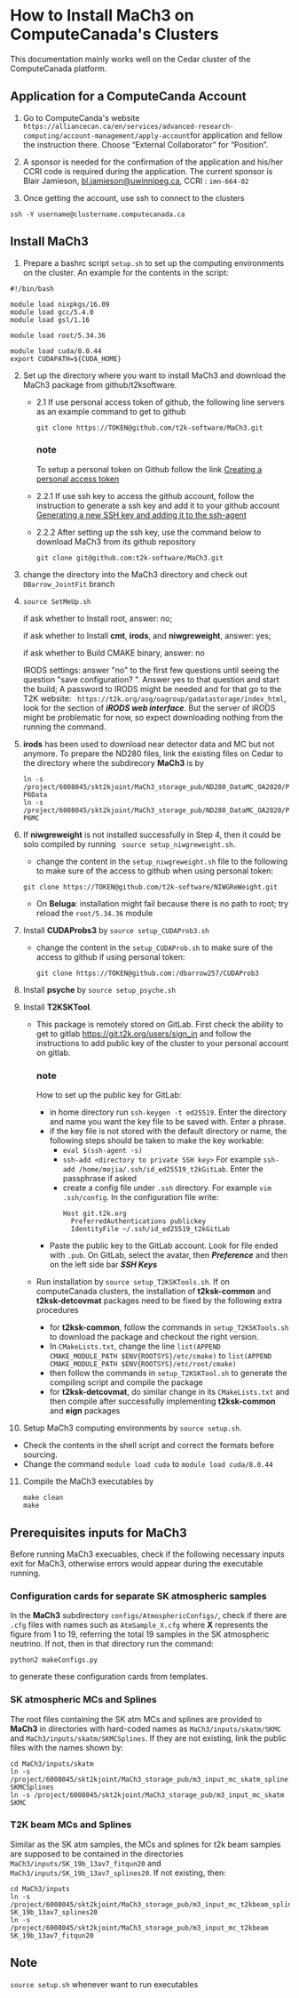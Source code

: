 # How to Install MaCh3 on ComputeCanada's Clusters
This documentation mainly works well on the Cedar cluster of the ComputeCanada platform. 
## Application for a ComputeCanda Account
 1. Go to ComputeCanda's website ` https://alliancecan.ca/en/services/advanced-research-computing/account-management/apply-account`for application and fellow the instruction there.
 Choose “External Collaborator” for “Position”.

 2. A sponsor is needed for the confirmation of the application and his/her CCRI code is required during the application. The current sponsor is Blair Jamieson, bl.jamieson@uwinnipeg.ca, CCRI : `imn-664-02`

 3. Once getting the account, use ssh to connect to the clusters
 ```
 ssh -Y username@clustername.computecanada.ca
 ```
## Install MaCh3
1. Prepare a bashrc script `setup.sh` to set up the computing environments on the cluster. An example for the contents in the script:
```
#!/bin/bash

module load nixpkgs/16.09
module load gcc/5.4.0
module load gsl/1.16

module load root/5.34.36

module load cuda/8.0.44
export CUDAPATH=${CUDA_HOME}
```

2. Set up the directory where you want to install MaCh3 and download the MaCh3 package from github/t2ksoftware.
   
    - 2.1 If use personal access token of github, the following line servers as an example command to get to github
      ```
      git clone https://TOKEN@github.com/t2k-software/MaCh3.git
      ``` 
       ### note
       To setup a personal token on Github follow the link [Creating a personal access token](https://docs.github.com/en/authentication/keeping-your-account-and-data-secure/creating-a-personal-access-token)
   
    - 2.2.1 If use ssh key to access the github account, follow the instruction to generate a ssh key and add it to your github account
      [Generating a new SSH key and adding it to the ssh-agent](https://docs.github.com/en/authentication/connecting-to-github-with-ssh/generating-a-new-ssh-key-and-adding-it-to-the-ssh-agent?platform=linux)

    - 2.2.2 After setting up the ssh key, use the command below to download MaCh3 from its github repository
      ```
      git clone git@github.com:t2k-software/MaCh3.git
      ```
   
3. change the directory into the MaCh3 directory and check out `DBarrow_JointFit` branch

4. `source SetMeUp.sh`

    if ask whether to Install root, answer: no;
    
    if ask whether to Install **cmt**, **irods**, and **niwgreweight**, answer: yes;

    if ask whether to Build CMAKE binary, answer: no

    IRODS settings:
    answer "no" to the first few questions until seeing the question "save configuration? ". Answer yes to that question and start the build;
A password to IRODS might be needed and for that go to the T2K website: ` https://t2k.org/asg/oagroup/gadatastorage/index_html`, look for the section of ***iRODS web interface***. 
But the server of iRODS might be problematic for now, so expect downloading nothing from the running the command.

6. **irods** has been used to download near detector data and MC but not anymore. To prepare the ND280 files, link the existing files on Cedar to the directory where the subdirecory **MaCh3** is by   
   ```
   ln -s /project/6008045/skt2kjoint/MaCh3_storage_pub/ND280_DataMC_OA2020/P6Data P6Data
   ln -s /project/6008045/skt2kjoint/MaCh3_storage_pub/ND280_DataMC_OA2020/P6MC P6MC
   ```

7. If **niwgreweight** is not installed successfully in Step 4, then it could be solo compiled by running ` source setup_niwgreweight.sh`.
   - change the content in the `setup_niwgreweight.sh` file to the following to make sure of the access to github when using personal token:
    ```
    git clone https://TOKEN@github.com/t2k-software/NIWGReWeight.git
    ```
   - On **Beluga**: installation might fail because there is no path to root; try reload the `root/5.34.36` module  
      
8. Install **CUDAProbs3** by `source setup_CUDAProb3.sh`
   - change the content in the `setup_CUDAProb.sh` to make sure of the access to github if using personal token:
     ```
     git clone https://TOKEN@github.com:/dbarrow257/CUDAProb3
     ```

9. Install **psyche** by `source setup_psyche.sh`

10. Install **T2KSKTool**. 
 
    - This package is remotely stored on GitLab. First check the ability to get to gitlab https://git.t2k.org/users/sign_in and follow the instructions to add public key of the cluster to your personal account on gitlab.
      ### note
      How to set up the public key for GitLab:
      - in home directory run `ssh-keygen -t ed25519`. Enter the directory and name you want the key file to be saved with. Enter a phrase.
      - if the key file is not stored with the default directory or name, the following steps should be taken to make the key workable:
        - `eval $(ssh-agent -s)` 
        - `ssh-add <directory to private SSH key>` For example `ssh-add /home/mojia/.ssh/id_ed25519_t2kGitLab`. Enter the passphrase if asked
        - create a config file under `.ssh` directory. For example `vim .ssh/config`. In the configuration file write:
          ```
          Host git.t2k.org
            PreferredAuthentications publickey
            IdentityFile ~/.ssh/id_ed25519_t2kGitLab
          ```  
      - Paste the public key to the GitLab account. Look for file ended with `.pub`. On GitLab, select the avatar, then ***Preference*** and then on the left side bar ***SSH Keys***

    - Run installation by `source setup_T2KSKTools.sh`. If on computeCanada clusters, the installation of **t2ksk-common** and **t2ksk-detcovmat** packages need to be fixed by the following extra procedures
      - for **t2ksk-common**, follow the commands in `setup_T2KSKTools.sh` to download the package and checkout the right version.
      - In `CMakeLists.txt`, change the line `list(APPEND CMAKE_MODULE_PATH $ENV{ROOTSYS}/etc/cmake)` to `list(APPEND CMAKE_MODULE_PATH $ENV{ROOTSYS}/etc/root/cmake)`
      - then follow the commands in `setup_T2KSKTool.sh` to generate the compiling script and compile the package
      - for **t2ksk-detcovmat**, do similar change in its `CMakeLists.txt` and then compile after successfully implementing **t2ksk-common** and **eign** packages
    
11. Setup MaCh3 computing environments by `source setup.sh`.
   - Check the contents in the shell script and correct the formats before sourcing.
   - Change the command `module load cuda` to `module load cuda/8.0.44` 

11. Compile the MaCh3 executables by  
    ```
    make clean
    make
    ```
## Prerequisites inputs for MaCh3
Before running MaCh3 execuables, check if the following necessary inputs exit for MaCh3, otherwise errors would appear during the executable running.

### Configuration cards for separate SK atmospheric samples
In the **MaCh3** subdirectory `configs/AtmosphericConfigs/`, check if there are `.cfg` files with names such as `AtmSample_X.cfg` where **X** represents the figure from 1 to 19, referring the total 19 samples in the SK atmospheric neutrino. If not, then in that directory run the command:
```
python2 makeConfigs.py
```
to generate these configuration cards from templates.

### SK atmospheric MCs and Splines
The root files containing the SK atm MCs and splines are provided to **MaCh3** in directories with hard-coded names as `MaCh3/inputs/skatm/SKMC` and `MaCh3/inputs/skatm/SKMCSplines`. If they are not existing, link the public files with the names shown by:
```
cd MaCh3/inputs/skatm
ln -s /project/6008045/skt2kjoint/MaCh3_storage_pub/m3_input_mc_skatm_spline SKMCSplines
ln -s /project/6008045/skt2kjoint/MaCh3_storage_pub/m3_input_mc_skatm SKMC
```

### T2K beam MCs and Splines
Similar as the SK atm samples, the MCs and splines for t2k beam samples are supposed to be contained in the directories `MaCh3/inputs/SK_19b_13av7_fitqun20` and `MaCh3/inputs/SK_19b_13av7_splines20`. If not existing, then:
```
cd MaCh3/inputs
ln -s /project/6008045/skt2kjoint/MaCh3_storage_pub/m3_input_mc_t2kbeam_spline SK_19b_13av7_splines20
ln -s /project/6008045/skt2kjoint/MaCh3_storage_pub/m3_input_mc_t2kbeam SK_19b_13av7_fitqun20 
```


## Note
`source setup.sh` whenever want to run executables
